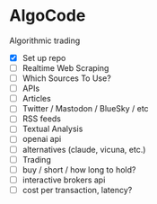 # AlgoCode
Algorithmic trading

- [x] Set up repo
- [ ] Realtime Web Scraping
 - [ ] Which Sources To Use?
 - [ ] APIs
 - [ ] Articles
 - [ ] Twitter / Mastodon / BlueSky / etc
 - [ ] RSS feeds
- [ ] Textual Analysis
 -  [ ] openai api
 -  [ ] alternatives (claude, vicuna, etc.)
- [ ] Trading
 - [ ] buy / short / how long to hold?
 - [ ] interactive brokers api
 - [ ] cost per transaction, latency?